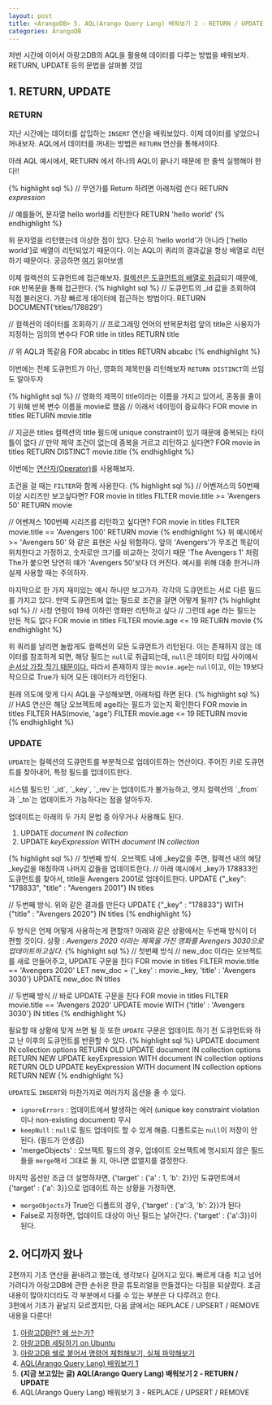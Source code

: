 ```yaml
---
layout: post
title: <ArangoDB> 5. AQL(Arango Query Lang) 배워보기 2 - RETURN / UPDATE
categories: ArangoDB
---
```

  
<div class="message">
저번 시간에 이어서 아랑고DB의 AQL을 활용해 데이터를 다루는 방법을 배워보자. RETURN, UPDATE 등의 문법을 살펴볼 것임
</div>

## 1. RETURN, UPDATE
### RETURN 
지난 시간에는 데이터를 삽입하는 `INSERT` 연산을 배워보았다. 이제 데이터를 넣었으니 꺼내보자.
AQL에서 데이터를 꺼내는 방법은 `RETURN` 연산을 통해서이다. 

<div class="exclamation">
아래 AQL 예시에서, RETURN 에서 하나의 AQL이 끝나기 때문에 한 줄씩 실행해야 한다!!
</div>
  
{% highlight sql %}
// 무언가를 Return 하려면 아래처럼 쓴다
RETURN _expression_

// 예를들어, 문자열 hello world를 리턴한다
RETURN 'hello world'
{% endhighlight %}

위 문자열을 리턴했는데 이상한 점이 있다. 단순히 'hello world'가 아니라 ['hello world']로 배열이 리턴되었기 때문이다.
이는 AQL이 쿼리의 결과값을 항상 배열로 리턴하기 때문이다. 궁금하면 [여기](https://www.arangodb.com/docs/stable/aql/fundamentals-query-results.html) 읽어보셈
  
이제 컬렉션의 도큐먼트에 접근해보자. [컬렉션은 도큐먼트의 배열로 취급](https://www.arangodb.com/docs/stable/aql/fundamentals-document-data.html)되기 때문에, `FOR` 반복문을 통해 접근한다.
{% highlight sql %}
// 도큐먼트의 _id 값을 조회하여 직접 불러온다. 가장 빠르게 데이터에 접근하는 방법이다.
RETURN DOCUMENT('titles/178829')

// 컬렉션의 데이터를 조회하기
// 프로그래밍 언어의 반복문처럼 앞의 title은 사용자가 지정하는 임의의 변수다
FOR title in titles
    RETURN title

// 위 AQL과 똑같음
FOR abcabc in titles
    RETURN abcabc
{% endhighlight %}

이번에는 전체 도큐먼트가 아닌, 영화의 제목만을 리턴해보자
`RETURN DISTINCT`의 쓰임도 알아두자
  
{% highlight sql %}
// 영화의 제목이 title이라는 이름을 가지고 있어서, 혼동을 줄이기 위해 반복 변수 이름을 movie로 했음
// 이래서 네이밍이 중요하다
FOR movie in titles
    RETURN movie.title
  
// 지금은 titles 컬렉션의 title 필드에 unique constraint이 있기 때문에 중복되는 타이틀이 없다
// 만약 제약 조건이 없는데 중복을 거르고 리턴하고 싶다면?
FOR movie in titles
    RETURN DISTINCT movie.title
{% endhighlight %}

이번에는 [연산자(Operator)](https://www.arangodb.com/docs/stable/aql/operators.html)를 사용해보자.
  
조건을 걸 때는 `FILTER`와 함께 사용한다.
{% highlight sql %}
// 어벤져스의 50번째 이상 시리즈만 보고싶다면?
FOR movie in titles
    FILTER movie.title >= 'Avengers 50'
    RETURN movie
 
// 어벤져스 100번째 시리즈를 리턴하고 싶다면?
FOR movie in titles
    FILTER movie.title == 'Avengers 100'
    RETURN movie
{% endhighlight %}
위 예시에서 >= 'Avengers 50' 와 같은 표현은 사실 위험하다. 앞의 'Avengers'가 무조건 똑같이 위치한다고 가정하고, 숫자로만 크기를 비교하는 것이기 때문
'The Avengers 1' 처럼 The가 붙으면 당연히 얘가 'Avengers 50'보다 더 커진다. 예시를 위해 대충 한거니까 실제 사용할 때는 주의하자.
  
마지막으로 한 가지 재미있는 예시 하나만 보고가자. 각각의 도큐먼트는 서로 다른 필드를 가지고 있다. 만약 도큐먼트에 없는 필드로 조건을 걸면 어떻게 될까?
{% highlight sql %}
// 시청 연령이 19세 이하인 영화만 리턴하고 싶다
// 그런데 age 라는 필드는 만든 적도 없다
FOR movie in titles
    FILTER movie.age <= 19
    RETURN movie
{% endhighlight %}

위 쿼리를 날리면 놀랍게도 컬렉션의 모든 도큐먼트가 리턴된다. 이는 존재하지 않는 데이터를 참조하게 되면, 해당 필드는 `null`로 취급되는데, `null`은 데이터 타입 사이에서 [순서상 가장 작기 때문이다.](https://www.arangodb.com/docs/stable/aql/fundamentals-type-value-order.html)
따라서 존재하지 않는 `movie.age`는 `null`이고, 이는 19보다 작으므로 True가 되어 모든 데이터가 리턴된다. 

원래 의도에 맞게 다시 AQL을 구성해보면, 아래처럼 하면 된다.
{% highlight sql %}
// HAS 연산은 해당 오브젝트에 age라는 필드가 있는지 확인한다
FOR movie in titles
    FILTER HAS(movie, 'age')
    FILTER movie.age <= 19
    RETURN movie    
{% endhighlight %}

### UPDATE 
`UPDATE`는 컬렉션의 도큐먼트를 부분적으로 업데이트하는 연산이다. 주어진 키로 도큐먼트를 찾아내어, 특정 필드를 업데이트한다.
  
<div class="tip">  
시스템 필드인 `_id`, `_key`, `_rev`는 업데이트가 불가능하고, 엣지 컬렉션의 `_from`과 `_to`는 업데이트가 가능하다는 점을 알아두자.
</div>
  
업데이트는 아래의 두 가지 문법 중 아무거나 사용해도 된다.
1. UPDATE _document_ IN _collection_
2. UPDATE _keyExpression_ WITH _document_ IN _collection_

{% highlight sql %}
// 첫번째 방식. 오브젝트 내에 _key값을 주면, 컬렉션 내의 해당 _key값을 매칭하여 나머지 값들을 업데이트한다.
// 아래 예시에서 _key가 178833인 도큐먼트를 찾아서, title을 Avengers 2001로 업데이트한다.
UPDATE {"_key": "178833", "title" : "Avengers 2001"} IN titles

// 두번째 방식. 위와 같은 결과를 만든다
UPDATE {"_key" : "178833"} WITH {"title" : "Avengers 2020"} IN titles
{% endhighlight %}
  
두 방식은 언제 어떻게 사용하는게 편할까? 아래와 같은 상황에서는 두번째 방식이 더 편할 것이다.
상황 : _Avengers 2020 이라는 제목을 가진 영화를 Avengers 3030으로 업데이트하고싶다._
{% highlight sql %}
// 첫번째 방식
// new_doc 이라는 오브젝트를 새로 만들어주고, UPDATE 구문을 친다
FOR movie in titles
    FILTER movie.title == 'Avengers 2020'
    LET new_doc = {'_key' : movie._key, 'title' : 'Avengers 3030'}
    UPDATE new_doc IN titles
  
// 두번째 방식
// 바로 UPDATE 구문을 친다
FOR movie in titles
    FILTER movie.title == 'Avengers 2020'
    UPDATE movie WITH {'title' : 'Avengers 3030'} IN titles
{% endhighlight %}

필요할 때 상황에 맞게 쓰면 될 듯
또한 `UPDATE` 구문은 업데이트 하기 전 도큐먼트와 하고 난 이후의 도큐먼트를 반환할 수 있다. 
{% highlight sql %}
UPDATE document IN collection options RETURN OLD
UPDATE document IN collection options RETURN NEW
UPDATE keyExpression WITH document IN collection options RETURN OLD
UPDATE keyExpression WITH document IN collection options RETURN NEW
{% endhighlight %}
  
`UPDATE`도 `INSERT`와 마찬가지로 여러가지 옵션을 줄 수 있다. 
- `ignoreErrors` : 업데이트에서 발생하는 에러 (unique key constraint violation이나 non-existing document) 무시
- `keepNull` : `null`로 필드 업데이트 할 수 있게 해줌. 디폴트로는 `null`이 저장이 안 된다. (필드가 안생김)
- 'mergeObjects' : 오브젝트 필드의 경우, 업데이트 오브젝트에 명시되지 않은 필드들을 `merge`해서 그대로 둘 지, 아니면 없앨지를 결정한다.
 
마지막 옵션만 조금 더 설명하자면, {'target' : {'a' : 1, 'b': 2}}인 도큐먼트에서 {'target' : {'a': 3}}으로 업데이트 하는 상황을 가정하면,
- `mergeObjects`가 True인 디폴트의 경우, {'target' : {'a':3, 'b': 2}}가 된다
- False로 지정하면, 업데이트 대상이 아닌 필드는 날아간다. {'target' : {'a':3}}이 된다.
  
  
## 2. 어디까지 왔나
2편까지 기초 연산을 끝내려고 했는데, 생각보다 길어지고 있다. 빠르게 대충 치고 넘어가려다가 아랑고DB에 관한 손쉬운 한글 튜토리얼을 만들겠다는 다짐을 되살렸다. 조금 내용이 많아지더라도 각 부분에서 다룰 수 있는 부분은 다 다루려고 한다.  
3편에서 기초가 끝날지 모르겠지만, 다음 글에서는 REPLACE / UPSERT / REMOVE 내용을 다룬다!

  
1. [아랑고DB란? 왜 쓰는가?](https://ud803.github.io/arangodb/2021/10/31/ArangoDB-1-%EC%95%84%EB%9E%91%EA%B3%A0DB-%EC%95%8C%EC%95%84%EB%B3%B4%EA%B8%B0/)
2. [아랑고DB 세팅하기 on Ubuntu](https://ud803.github.io/arangodb/2021/11/02/ArangoDB-2-%EC%95%84%EB%9E%91%EA%B3%A0DB-%EC%84%B8%ED%8C%85%ED%95%98%EA%B8%B0-on-Ubuntu/)
3. [아랑고DB 쉘로 붙어서 명령어 체험해보기, 실체 파악해보기](https://ud803.github.io/arangodb/2021/11/06/ArangoDB-3-%EC%95%84%EB%9E%91%EA%B3%A0DB-%EC%89%98-%EC%82%AC%EC%9A%A9%ED%95%B4%EB%B3%B4%EA%B8%B0/)
4. [AQL(Arango Query Lang) 배워보기 1](https://ud803.github.io/arangodb/2021/11/07/ArangoDB-4-AQL-%EB%B0%B0%EC%9B%8C%EB%B3%B4%EA%B8%B0-1/)
5. **(지금 보고있는 글) AQL(Arango Query Lang) 배워보기 2 - RETURN / UPDATE**
6. AQL(Arango Query Lang) 배워보기 3 - REPLACE / UPSERT / REMOVE

